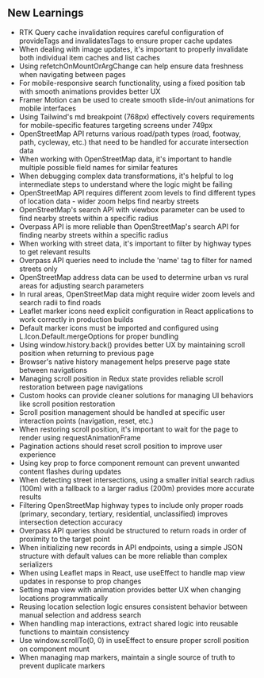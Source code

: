 ## New Learnings

- RTK Query cache invalidation requires careful configuration of provideTags and invalidatesTags to ensure proper cache updates
- When dealing with image updates, it's important to properly invalidate both individual item caches and list caches
- Using refetchOnMountOrArgChange can help ensure data freshness when navigating between pages
- For mobile-responsive search functionality, using a fixed position tab with smooth animations provides better UX
- Framer Motion can be used to create smooth slide-in/out animations for mobile interfaces
- Using Tailwind's md breakpoint (768px) effectively covers requirements for mobile-specific features targeting screens under 749px
- OpenStreetMap API returns various road/path types (road, footway, path, cycleway, etc.) that need to be handled for accurate intersection data
- When working with OpenStreetMap data, it's important to handle multiple possible field names for similar features
- When debugging complex data transformations, it's helpful to log intermediate steps to understand where the logic might be failing
- OpenStreetMap API requires different zoom levels to find different types of location data - wider zoom helps find nearby streets
- OpenStreetMap's search API with viewbox parameter can be used to find nearby streets within a specific radius
- Overpass API is more reliable than OpenStreetMap's search API for finding nearby streets within a specific radius
- When working with street data, it's important to filter by highway types to get relevant results
- Overpass API queries need to include the 'name' tag to filter for named streets only
- OpenStreetMap address data can be used to determine urban vs rural areas for adjusting search parameters
- In rural areas, OpenStreetMap data might require wider zoom levels and search radii to find roads
- Leaflet marker icons need explicit configuration in React applications to work correctly in production builds
- Default marker icons must be imported and configured using L.Icon.Default.mergeOptions for proper bundling
- Using window.history.back() provides better UX by maintaining scroll position when returning to previous page
- Browser's native history management helps preserve page state between navigations
- Managing scroll position in Redux state provides reliable scroll restoration between page navigations
- Custom hooks can provide cleaner solutions for managing UI behaviors like scroll position restoration
- Scroll position management should be handled at specific user interaction points (navigation, reset, etc.)
- When restoring scroll position, it's important to wait for the page to render using requestAnimationFrame
- Pagination actions should reset scroll position to improve user experience
- Using key prop to force component remount can prevent unwanted content flashes during updates
- When detecting street intersections, using a smaller initial search radius (100m) with a fallback to a larger radius (200m) provides more accurate results
- Filtering OpenStreetMap highway types to include only proper roads (primary, secondary, tertiary, residential, unclassified) improves intersection detection accuracy
- Overpass API queries should be structured to return roads in order of proximity to the target point
- When initializing new records in API endpoints, using a simple JSON structure with default values can be more reliable than complex serializers
- When using Leaflet maps in React, use useEffect to handle map view updates in response to prop changes
- Setting map view with animation provides better UX when changing locations programmatically
- Reusing location selection logic ensures consistent behavior between manual selection and address search
- When handling map interactions, extract shared logic into reusable functions to maintain consistency
- Use window.scrollTo(0, 0) in useEffect to ensure proper scroll position on component mount
- When managing map markers, maintain a single source of truth to prevent duplicate markers
